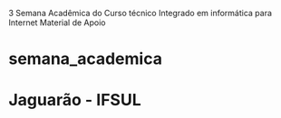3 Semana Acadêmica do Curso técnico
Integrado em informática para Internet
Material de Apoio

# semana_academica 
# Jaguarão - IFSUL 

